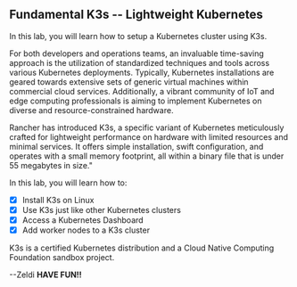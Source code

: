 
## Fundamental K3s -- Lightweight Kubernetes
In this lab, you will learn how to setup a Kubernetes cluster using K3s.

For both developers and operations teams, an invaluable time-saving approach is the utilization of standardized techniques and tools across various Kubernetes deployments. Typically, Kubernetes installations are geared towards extensive sets of generic virtual machines within commercial cloud services. Additionally, a vibrant community of IoT and edge computing professionals is aiming to implement Kubernetes on diverse and resource-constrained hardware.

Rancher has introduced K3s, a specific variant of Kubernetes meticulously crafted for lightweight performance on hardware with limited resources and minimal services. It offers simple installation, swift configuration, and operates with a small memory footprint, all within a binary file that is under 55 megabytes in size."

In this lab, you will learn how to:

- [x] Install K3s on Linux
- [x] Use K3s just like other Kubernetes clusters
- [x] Access a Kubernetes Dashboard
- [x] Add worker nodes to a K3s cluster

K3s is a certified Kubernetes distribution and a Cloud Native Computing Foundation sandbox project.

--Zeldi
**HAVE FUN!!**